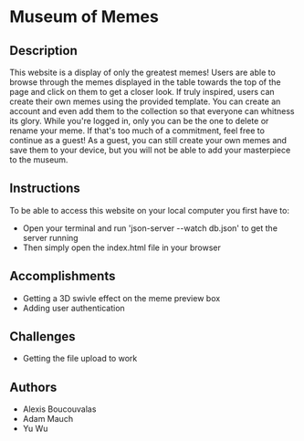 # Museum of Memes

## Description

This website is a display of only the greatest memes! Users are able to browse through the memes displayed in the table towards the top of the page and click on them to get a closer look. If truly inspired, users can create their own memes using the provided template. You can create an account and even add them to the collection so that everyone can whitness its glory. While you're logged in, only you can be the one to delete or rename your meme. If that's too much of a commitment, feel free to continue as a guest! As a guest, you can still create your own memes and save them to your device, but you will not be able to add your masterpiece to the museum.

## Instructions

To be able to access this website on your local computer you first have to:
* Open your terminal and run 'json-server --watch db.json' to get the server running
* Then simply open the index.html file in your browser

## Accomplishments
* Getting a 3D swivle effect on the meme preview box
* Adding user authentication

## Challenges
* Getting the file upload to work

## Authors
* Alexis Boucouvalas
* Adam Mauch
* Yu Wu